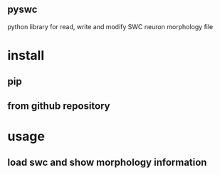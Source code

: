 pyswc
---
python library for read, write and modify SWC neuron morphology file 

# install

## pip

## from github repository

# usage

## load swc and show morphology information

